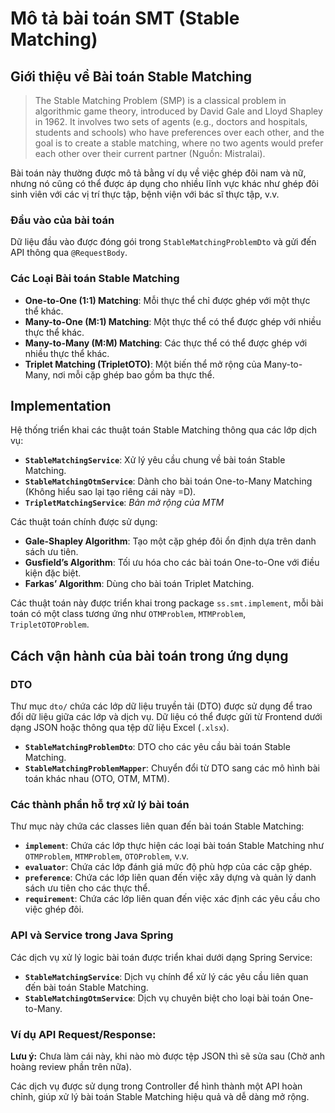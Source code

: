 # Mô tả bài toán SMT (Stable Matching)
## Giới thiệu về Bài toán Stable Matching

> The Stable Matching Problem (SMP) is a classical problem in algorithmic game theory, introduced by David Gale and Lloyd Shapley in 1962. It involves two sets of agents (e.g., doctors and hospitals, students and schools) who have preferences over each other, and the goal is to create a stable matching, where no two agents would prefer each other over their current partner (Nguồn: Mistralai).

Bài toán này thường được mô tả bằng ví dụ về việc ghép đôi nam và nữ, nhưng nó cũng có thể được áp dụng cho nhiều lĩnh vực khác như ghép đôi sinh viên với các vị trí thực tập, bệnh viện với bác sĩ thực tập, v.v.

### Đầu vào của bài toán

Dữ liệu đầu vào được đóng gói trong `StableMatchingProblemDto` và gửi đến API thông qua `@RequestBody`.

### Các Loại Bài toán Stable Matching

- **One-to-One (1:1) Matching**: Mỗi thực thể chỉ được ghép với một thực thể khác.
- **Many-to-One (M:1) Matching**: Một thực thể có thể được ghép với nhiều thực thể khác.
- **Many-to-Many (M:M) Matching**: Các thực thể có thể được ghép với nhiều thực thể khác.
- **Triplet Matching (TripletOTO)**: Một biến thể mở rộng của Many-to-Many, nơi mỗi cặp ghép bao gồm ba thực thể.

## Implementation

Hệ thống triển khai các thuật toán Stable Matching thông qua các lớp dịch vụ:

- **`StableMatchingService`**: Xử lý yêu cầu chung về bài toán Stable Matching.
- **`StableMatchingOtmService`**: Dành cho bài toán One-to-Many Matching (Không hiểu sao lại tạo riêng cái này =D).
- **`TripletMatchingService`**: *Bản mở rộng của MTM*

Các thuật toán chính được sử dụng:

- **Gale-Shapley Algorithm**: Tạo một cặp ghép đôi ổn định dựa trên danh sách ưu tiên.
- **Gusfield’s Algorithm**: Tối ưu hóa cho các bài toán One-to-One với điều kiện đặc biệt.
- **Farkas’ Algorithm**: Dùng cho bài toán Triplet Matching.

Các thuật toán này được triển khai trong package `ss.smt.implement`, mỗi bài toán có một class tương ứng như `OTMProblem`, `MTMProblem`, `TripletOTOProblem`.

## Cách vận hành của bài toán trong ứng dụng

### DTO

Thư mục `dto/` chứa các lớp dữ liệu truyền tải (DTO) được sử dụng để trao đổi dữ liệu giữa các lớp và dịch vụ. Dữ liệu có thể được gửi từ Frontend dưới dạng JSON hoặc thông qua tệp dữ liệu Excel (`.xlsx`).

- **`StableMatchingProblemDto`**: DTO cho các yêu cầu bài toán Stable Matching.
- **`StableMatchingProblemMapper`**: Chuyển đổi từ DTO sang các mô hình bài toán khác nhau (OTO, OTM, MTM).

### Các thành phần hỗ trợ xử lý bài toán

Thư mục này chứa các classes liên quan đến bài toán Stable Matching:

- **`implement`**: Chứa các lớp thực hiện các loại bài toán Stable Matching như `OTMProblem`, `MTMProblem`, `OTOProblem`, v.v.
- **`evaluator`**: Chứa các lớp đánh giá mức độ phù hợp của các cặp ghép.
- **`preference`**: Chứa các lớp liên quan đến việc xây dựng và quản lý danh sách ưu tiên cho các thực thể.
- **`requirement`**: Chứa các lớp liên quan đến việc xác định các yêu cầu cho việc ghép đôi.

### API và Service trong Java Spring

Các dịch vụ xử lý logic bài toán được triển khai dưới dạng Spring Service:

- **`StableMatchingService`**: Dịch vụ chính để xử lý các yêu cầu liên quan đến bài toán Stable Matching.
- **`StableMatchingOtmService`**: Dịch vụ chuyên biệt cho loại bài toán One-to-Many.

### Ví dụ API Request/Response:

**Lưu ý:** Chưa làm cái này, khi nào mò được tệp JSON thì sẽ sửa sau (Chờ anh hoàng review phần trên nữa).

Các dịch vụ được sử dụng trong Controller để hình thành một API hoàn chỉnh, giúp xử lý bài toán Stable Matching hiệu quả và dễ dàng mở rộng.

